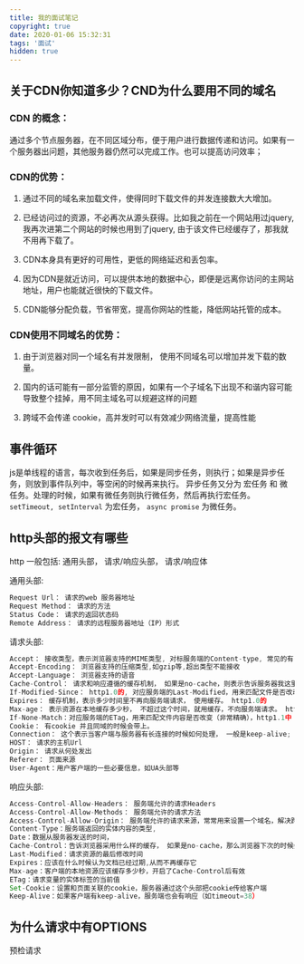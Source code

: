 ```yaml
---
title: 我的面试笔记
copyright: true
date: 2020-01-06 15:32:31
tags: '面试'
hidden: true
---
```

## 关于CDN你知道多少？CND为什么要用不同的域名

### CDN 的概念：

通过多个节点服务器，在不同区域分布，便于用户进行数据传递和访问。如果有一个服务器出问题，其他服务器仍然可以完成工作。也可以提高访问效率；

### CDN的优势：

1. 通过不同的域名来加载文件，使得同时下载文件的并发连接数大大增加。

2. 已经访问过的资源，不必再次从源头获得。比如我之前在一个网站用过jquery, 我再次进第二个网站的时候也用到了jquery, 由于该文件已经缓存了，那我就不用再下载了。

3. CDN本身具有更好的可用性，更低的网络延迟和丢包率。

4. 因为CDN是就近访问，可以提供本地的数据中心，即便是远离你访问的主网站地址，用户也能就近很快的下载文件。

5. CDN能够分配负载，节省带宽，提高你网站的性能，降低网站托管的成本。  

### CDN使用不同域名的优势：

1. 由于浏览器对同一个域名有并发限制， 使用不同域名可以增加并发下载的数量。

2. 国内的话可能有一部分监管的原因，如果有一个子域名下出现不和谐内容可能导致整个挂掉，用不同主域名可以规避这样的问题

3. 跨域不会传递 cookie，高并发时可以有效减少网络流量，提高性能

## 事件循环

js是单线程的语言，每次收到任务后，如果是同步任务，则执行；如果是异步任务，则放到事件队列中，等空闲的时候再来执行。
异步任务又分为 宏任务 和 微任务。处理的时候，如果有微任务则执行微任务，然后再执行宏任务。
`setTimeout, setInterval` 为宏任务， `async promise` 为微任务。

## http头部的报文有哪些

http 一般包括: 通用头部， 请求/响应头部， 请求/响应体

通用头部:

```javascript
Request Url： 请求的web 服务器地址
Request Method： 请求的方法
Status Code： 请求的返回状态码
Remote Address： 请求的远程服务器地址（IP）形式

```

请求头部:

```javascript
Accept： 接收类型，表示浏览器支持的MIME类型, 对标服务端的Content-type, 常见的有 application/json, text/plain
Accept-Encoding： 浏览器支持的压缩类型,如gzip等,超出类型不能接收
Accept-Language： 浏览器支持的语音
Cache-Control： 请求和响应遵循的缓存机制， 如果是no-cache，则表示告诉服务器我这里不想缓存
If-Modified-Since： http1.0的, 对应服务端的Last-Modified，用来匹配文件是否改动，精确到秒级别
Expires： 缓存机制，表示多少时间里不再向服务端请求， 使用缓存。 http1.0的
Max-age： 表示资源在本地缓存多少秒， 不超过这个时间，就用缓存，不向服务端请求。 http1.1的
If-None-Match：对应服务端的ETag，用来匹配文件内容是否改变（非常精确），http1.1中
Cookie： 有cookie 并且同域的时候会带上。
Connection： 这个表示当客户端与服务器有长连接的时候如何处理， 一般是keep-alive;
HOST： 请求的主机Url
Origin： 请求从何处发出
Referer： 页面来源
User-Agent：用户客户端的一些必要信息，如UA头部等
```

响应头部:

```javascript
Access-Control-Allow-Headers： 服务端允许的请求Headers
Access-Control-Allow-Methods： 服务端允许的请求方法
Access-Control-Allow-Origin： 服务端允许的请求来源，常常用来设置一个域名，解决跨域问题
Content-Type：服务端返回的实体内容的类型,
Date：数据从服务器发送的时间，
Cache-Control：告诉浏览器采用什么样的缓存， 如果是no-cache，那么浏览器下次的时候会再次请求服务端，如果是max-age=20000。 那就是告诉浏览器，20000秒内不要来请求，用缓存。
Last-Modified：请求资源的最后修改时间
Expires：应该在什么时候认为文档已经过期,从而不再缓存它
Max-age：客户端的本地资源应该缓存多少秒，开启了Cache-Control后有效
ETag：请求变量的实体标签的当前值
Set-Cookie：设置和页面关联的cookie，服务器通过这个头部把cookie传给客户端
Keep-Alive：如果客户端有keep-alive，服务端也会有响应（如timeout=38）
```

## 为什么请求中有OPTIONS

预检请求